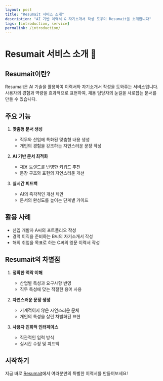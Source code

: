 ```yaml
---
layout: post
title: "Resumait 서비스 소개"
description: "AI 기반 이력서 & 자기소개서 작성 도우미 Resumait을 소개합니다"
tags: [introduction, service]
permalink: /introduction/
---
```


# Resumait 서비스 소개 🚀

## Resumait이란?
Resumait은 AI 기술을 활용하여 이력서와 자기소개서 작성을 도와주는 서비스입니다. 
사용자의 경험과 역량을 효과적으로 표현하여, 채용 담당자의 눈길을 사로잡는 문서를 만들 수 있습니다.

## 주요 기능
1. **맞춤형 문서 생성**
   - 직무와 산업에 특화된 맞춤형 내용 생성
   - 개인의 경험을 강조하는 자연스러운 문장 작성

2. **AI 기반 문서 최적화**
   - 채용 트렌드를 반영한 키워드 추천
   - 문장 구조와 표현의 자연스러운 개선

3. **실시간 피드백**
   - AI의 즉각적인 개선 제안
   - 문서의 완성도를 높이는 단계별 가이드

## 활용 사례
- 신입 개발자 A씨의 포트폴리오 작성
- 경력 이직을 준비하는 B씨의 자기소개서 작성
- 해외 취업을 목표로 하는 C씨의 영문 이력서 작성

## Resumait의 차별점
1. **정확한 맥락 이해**
   - 산업별 특성과 요구사항 반영
   - 직무 특성에 맞는 적절한 용어 사용

2. **자연스러운 문장 생성**
   - 기계적이지 않은 자연스러운 문체
   - 개인의 특성을 살린 차별화된 표현

3. **사용자 친화적 인터페이스**
   - 직관적인 입력 방식
   - 실시간 수정 및 피드백

## 시작하기
지금 바로 [Resumait](https://resumait.com)에서 여러분만의 특별한 이력서를 만들어보세요! 